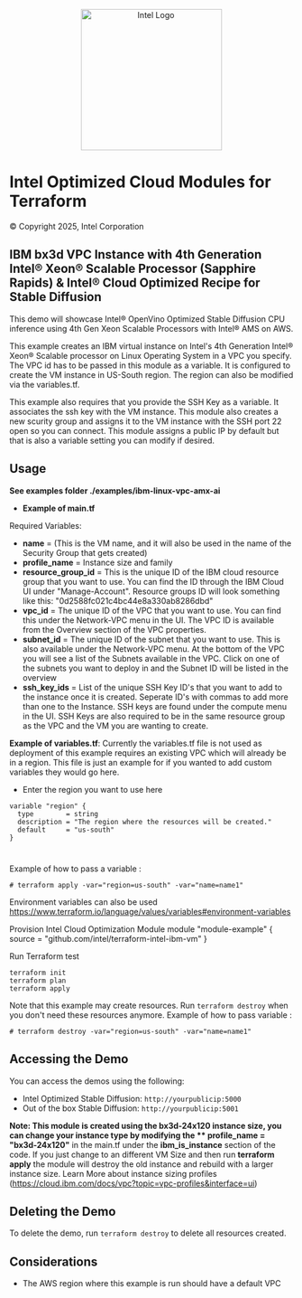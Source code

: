 <p align="center">
  <img src="https://github.com/intel/terraform-intel-ibm-vm/blob/main/images/logo-classicblue-800px.png?raw=true" alt="Intel Logo" width="250"/>
</p>

# Intel Optimized Cloud Modules for Terraform

© Copyright 2025, Intel Corporation

## IBM bx3d VPC Instance with 4th Generation Intel® Xeon® Scalable Processor (Sapphire Rapids) & Intel® Cloud Optimized Recipe for Stable Diffusion

This demo will showcase Intel® OpenVino Optimized Stable Diffusion CPU inference using 4th Gen Xeon Scalable Processors with Intel® AMS on AWS.


This example creates an IBM virtual instance on Intel's 4th Generation Intel® Xeon® Scalable processor on Linux Operating System in a VPC you specify. The VPC id has to be passed in this module as a variable. It is configured to create the VM instance in US-South region. The region can also be modified via the variables.tf.

This example also requires that you provide the SSH Key as a variable. It associates the ssh key with the VM instance. This module also creates a new scurity group and assigns it to the VM instance with the SSH port 22 open so you can connect. This module assigns a public IP by default but that is also a variable setting you can modify if desired.

## Usage

**See examples folder ./examples/ibm-linux-vpc-amx-ai**

* <b>Example of main.tf</b>

Required Variables:
* <b>name</b> = (This is the VM name, and it will also be used in the name of the Security Group that gets created)
* <b>profile_name</b> = Instance size and family
* <b>resource_group_id</b> = This is the unique ID of the IBM cloud resource group that you want to use.  You can find the ID through the IBM Cloud UI under "Manage-Account".  Resource groups ID will look something like this: "0d2588fc021c4bc44e8a330ab8286dbd"
* <b>vpc_id</b> = The unique ID of the VPC that you want to use.  You can find this under the Network-VPC menu in the UI.  The VPC ID is available from the Overview section of the VPC properties.
* <b>subnet_id</b> = The unique ID of the subnet that you want to use.  This is also available under the Network-VPC menu.  At the bottom of the VPC you will see a list of the Subnets available in the VPC.  Click on one of the subnets you want to deploy in and the Subnet ID will be listed in the overview
* <b>ssh_key_ids</b> = List of the unique SSH Key ID's that you want to add to the instance once it is created.  Seperate ID's with commas to add more than one to the Instance.  SSH keys are found under the compute menu in the UI.  SSH Keys are also required to be in the same resource group as the VPC and the VM you are wanting to create.


<b>Example of variables.tf</b>: Currently the variables.tf file is not used as deployment of this example requires an existing VPC which will already be in a region.  This file is just an example for if you wanted to add custom variables they would go here.

* Enter the region you want to use here
```hcl
variable "region" {
  type        = string
  description = "The region where the resources will be created."
  default     = "us-south"
}
```

#
Example of how to pass a variable :
```hcl
# terraform apply -var="region=us-south" -var="name=name1"
```

Environment variables can also be used https://www.terraform.io/language/values/variables#environment-variables

Provision Intel Cloud Optimization Module
module "module-example" {
  source = "github.com/intel/terraform-intel-ibm-vm"
}


Run Terraform
test
```hcl
terraform init  
terraform plan
terraform apply

```

Note that this example may create resources. Run `terraform destroy` when you don't need these resources anymore.
Example of how to pass variable :
```hcl
# terraform destroy -var="region=us-south" -var="name=name1"
```
## Accessing the Demo

You can access the demos using the following:

- Intel Optimized Stable Diffusion: `http://yourpublicip:5000`
- Out of the box Stable Diffusion: `http://yourpublicip:5001`

**Note: This module is created using the bx3d-24x120 instance size, you can change your instance type by modifying the **
profile_name = "bx3d-24x120"** in the main.tf under the **ibm_is_instance** section of the code. If you just change to an different VM Size and then run **terraform apply** the module will destroy the old instance and rebuild with a larger instance size. Learn More about instance sizing profiles
(https://cloud.ibm.com/docs/vpc?topic=vpc-profiles&interface=ui)

## Deleting the Demo

To delete the demo, run `terraform destroy` to delete all resources created.

## Considerations

- The AWS region where this example is run should have a default VPC